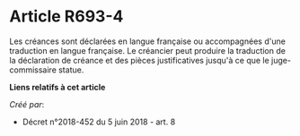 # Article R693-4

Les créances sont déclarées en langue française ou accompagnées d'une traduction en langue française. Le créancier peut
produire la traduction de la déclaration de créance et des pièces justificatives jusqu'à ce que le juge-commissaire statue.

**Liens relatifs à cet article**

_Créé par_:

  - Décret n°2018-452 du 5 juin 2018 - art. 8
